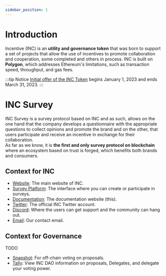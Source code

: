 ```yaml
---
sidebar_position: 1
---
```


# Introduction

Incentive (INC) is an **utility and governance token** that was born to support a set of projects that allow the use of incentives to promote collaboration and cooperation, some completed and others in process. INC is built on **Polygon**, which addresses Ethereum's limitations, such as transaction speed, throughput, and gas fees.

:::tip Notice
[Initial offer of the INC Token](https://survey.inctoken.org/token-sale) begins January 1, 2023 and ends March 31, 2023.
:::

# INC Survey

INC Survey is a survey protocol based on INC and as such, allows on the one hand that the company develops a questionnaire with the appropriate questions to collect opinions and promote the brand and on the other, that users participate and receive an incentive in exchange for their collaboration.  
As far as we know, it is **the first and only survey protocol on blockchain** where an ecosystem based on trust is forged, which benefits both brands and consumers.

## Context for INC

- [Website](https://inctoken.org): The main website of INC.
- [Survey Platform](https://survey.inctoken.org): The interface where you can create or participate in surveys.
- [Documentation](https://docs.inctoken.org): The documentation website (this).
- [Twitter](https://twitter.com/incentivetoken): The official INC Twitter account.
- [Discord](https://discord.com/invite/fFzDHMKhcN): Where the users can get support and the community can hang out.
- [Email](mailto:contact@inctoken.org): Our contact email.

## Context for Governance

TODO
- [Snapshot](https://snapshot.org/#/XXXXXX): For off-chain voting on proposals.
- [Tally](https://www.tally.xyz/governance/XXXXXX): View INC DAO information on proposals, Delegates, and delegate your voting power.
